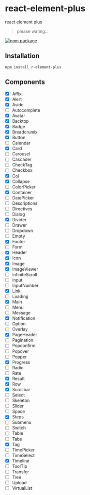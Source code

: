 # react-element-plus

react element plus

> please wating...

[![npm package](https://img.shields.io/npm/v/r-element-plus/latest.svg)](https://www.npmjs.com/package/r-element-plus)


## Installation

```
npm install r-element-plus
```

## Components

- [x] Affix
- [x] Alert
- [x] Aside
- [ ] Autocomplete
- [x] Avatar
- [x] Backtop
- [x] Badge
- [x] Breadcrumb
- [x] Button
- [ ] Calendar
- [x] Card
- [ ] Carousel
- [ ] Cascader
- [ ] CheckTag
- [ ] Checkbox
- [x] Col
- [x] Collapse
- [ ] ColorPicker
- [x] Container
- [ ] DatePicker
- [ ] Descriptions
- [ ] Directives
- [ ] Dialog
- [x] Divider
- [ ] Drawer
- [ ] Dropdown
- [ ] Empty
- [x] Footer
- [ ] Form
- [x] Header
- [x] Icon
- [x] Image
- [x] ImageViewer
- [ ] InfiniteScroll
- [ ] Input
- [ ] InputNumber
- [x] Link
- [ ] Loading
- [x] Main
- [ ] Menu
- [ ] Message
- [x] Notification
- [ ] Option
- [ ] Overlay
- [x] PageHeader
- [ ] Pagination
- [ ] Popconfirm
- [ ] Popover
- [ ] Popper
- [x] Progress
- [ ] Radio
- [ ] Rate
- [x] Result
- [x] Row
- [x] Scrollbar
- [ ] Select
- [ ] Skeleton
- [ ] Slider
- [ ] Space
- [x] Steps
- [ ] Submenu
- [ ] Switch
- [ ] Table
- [ ] Tabs
- [x] Tag
- [ ] TimePicker
- [ ] TimeSelect
- [x] Timeline
- [ ] ToolTip
- [ ] Transfer
- [ ] Tree
- [ ] Upload
- [ ] VirtualList

<!-- - [ ] CountDown -->
<!-- - [ ] HolyzGrail -->
<!-- - [ ] Spinner -->
